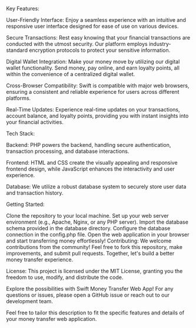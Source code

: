 
Key Features:

User-Friendly Interface: Enjoy a seamless experience with an intuitive and responsive user interface designed for ease of use on various devices.

Secure Transactions: Rest easy knowing that your financial transactions are conducted with the utmost security. Our platform employs industry-standard encryption protocols to protect your sensitive information.

Digital Wallet Integration: Make your money move by utilizing our digital wallet functionality. Send money, pay online, and earn loyalty points, all within the convenience of a centralized digital wallet.

Cross-Browser Compatibility: Swift is compatible with major web browsers, ensuring a consistent and reliable experience for users across different platforms.

Real-Time Updates: Experience real-time updates on your transactions, account balance, and loyalty points, providing you with instant insights into your financial activities.

Tech Stack:

Backend: PHP powers the backend, handling secure authentication, transaction processing, and database interactions.

Frontend: HTML and CSS create the visually appealing and responsive frontend design, while JavaScript enhances the interactivity and user experience.

Database: We utilize a robust database system to securely store user data and transaction history.

Getting Started:

Clone the repository to your local machine.
Set up your web server environment (e.g., Apache, Nginx, or any PHP server).
Import the database schema provided in the database directory.
Configure the database connection in the config.php file.
Open the web application in your browser and start transferring money effortlessly!
Contributing:
We welcome contributions from the community! Feel free to fork this repository, make improvements, and submit pull requests. Together, let's build a better money transfer experience.

License:
This project is licensed under the MIT License, granting you the freedom to use, modify, and distribute the code.

Explore the possibilities with Swift Money Transfer Web App! For any questions or issues, please open a GitHub issue or reach out to our development team.

Feel free to tailor this description to fit the specific features and details of your money transfer web application.
